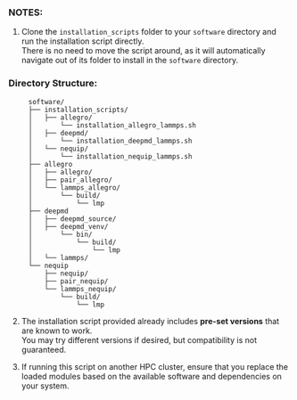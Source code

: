 ### NOTES:

1. Clone the `installation_scripts` folder to your `software` directory and run the installation script directly.  
   There is no need to move the script around, as it will automatically navigate out of its folder to install in the `software` directory.

### Directory Structure:

```
	 software/
	 ├── installation_scripts/
	 │   ├── allegro/
	 │       └── installation_allegro_lammps.sh
	 │   ├── deepmd/
	 │       └── installation_deepmd_lammps.sh
	 │   └── nequip/
	 │       └── installation_nequip_lammps.sh
	 ├── allegro
	 │   ├── allegro/
	 │   ├── pair_allegro/
	 │   └── lammps_allegro/
	 │       └── build/
	 │           └── lmp
	 ├── deepmd
	 │   ├── deepmd_source/
	 │   ├── deepmd_venv/
	 │   	 └── bin/
	 │           └── build/
	 │               └── lmp
	 │   └── lammps/
	 └── nequip
	     ├── nequip/
	     ├── pair_nequip/
	     └── lammps_nequip/
	         └── build/
	             └── lmp
```

2. The installation script provided already includes **pre-set versions** that are known to work.  
   You may try different versions if desired, but compatibility is not guaranteed.

3. If running this script on another HPC cluster, ensure that you replace the loaded modules based on the available
   software and dependencies on your system.

